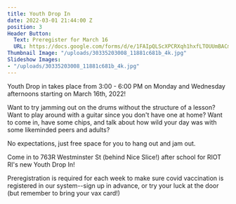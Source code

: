 ```yaml
---
title: Youth Drop In
date: 2022-03-01 21:44:00 Z
position: 3
Header Button:
  Text: Preregister for March 16
  URL: https://docs.google.com/forms/d/e/1FAIpQLScXPCRXqh1hxfLTOUUmBACm2y6n6RcSq936zKKbSD1EYQUFeA/viewform?usp=sf_link
Thumbnail Image: "/uploads/30335203008_11881c681b_4k.jpg"
Slideshow Images:
- "/uploads/30335203008_11881c681b_4k.jpg"
---
```


Youth Drop in takes place from 3:00 - 6:00 PM on Monday and Wednesday afternoons starting on March 16th, 2022!

Want to try jamming out on the drums without the structure of a lesson? Want to play around with a guitar since you don't have one at home? Want to come in, have some chips, and talk about how wild your day was with some likeminded peers and adults? 

No expectations, just free space for you to hang out and jam out. 

Come in to 763R Westminster St (behind Nice Slice!) after school for RIOT RI's new Youth Drop In! 

Preregistration is required for each week to make sure covid vaccination is registered in our system--sign up in advance, or try your luck at the door (but remember to bring your vax card!)